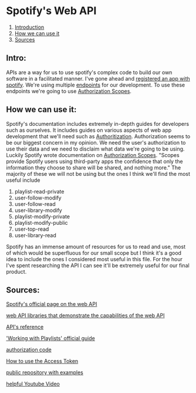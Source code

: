 # Spotify's Web API


1. [Introduction](#intro)
1. [How we can use it](#how-we-can-use-it)
1. [Sources](#sources)


## Intro:
APIs are a way for us to use spotify's complex code to build our own software in a facilitated manner. I've gone ahead and [registered an app with spotify](https://developer.spotify.com/dashboard/applications/059936209b6a44c08ee2b55ed2ce6e6a).  We're using multiple [endpoints](https://developer.spotify.com/documentation/web-api/reference/#/operations/search) for our development. To use these endpoints we're going to use [Authorization Scopes](https://developer.spotify.com/documentation/general/guides/authorization/scopes/).


## How we can use it:
 Spotify's documentation includes extremely in-depth guides for developers such as ourselves. It includes guides on various aspects of web app development that we'll need such as [Authoritization](https://developer.spotify.com/documentation/general/guides/authorization/). Authorization seems to be our biggest concern in my opinion. We need the user's authorization to use their data and we need to disclaim what data we're going to be using. Luckily Spotify wrote documentation on [Authorization Scopes](https://developer.spotify.com/documentation/general/guides/authorization/scopes/). "Scopes provide Spotify users using third-party apps the confidence that only the information they choose to share will be shared, and nothing more." The majority of these we will not be using but the ones I think we'll find the most useful include
 1.   playlist-read-private
 1. user-follow-modify
 1. user-follow-read
 1. user-library-modify
 1. playlist-modify-private
1. playlist-modify-public
1. user-top-read
1. user-library-read


Spotify has an immense amount of resources for us to read and use, most of which would be superfluous for our small scope but I think it's a good idea to include the ones I considered most useful in this file. For the hour I've spent researching the API I can see it'll be extremely useful for our final product.


## Sources:


[Spotify's official page on the web API](https://developer.spotify.com/documentation/web-api/)


[web API libraries that demonstrate the capabilities of the web API](https://developer.spotify.com/documentation/web-api/libraries/)


[API's reference](https://developer.spotify.com/documentation/web-api/reference/#/)


['Working with Playlists' official guide](https://developer.spotify.com/documentation/general/guides/working-with-playlists/)


[authorization code](https://developer.spotify.com/documentation/general/guides/authorization/code-flow/)


[How to use the Access Token](https://developer.spotify.com/documentation/general/guides/authorization/use-access-token/)


[public repository with examples](https://github.com/spotify/web-api-examples)


[helpful Youtube Video](https://www.youtube.com/watch?v=1vR3m0HupGI)



